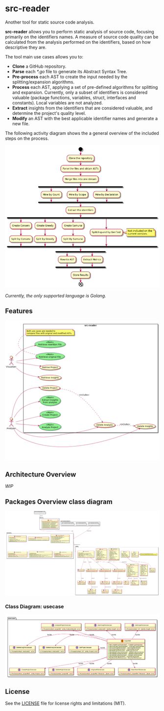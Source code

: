 # src-reader

Another tool for static source code analysis.

**src-reader** allows you to perform static analysis of source code, focusing primarily on the identifiers names. A measure of source code quality can be calculated from the analysis performed on the identifiers, based on how descriptive they are.

The tool main use cases allows you to:

* **Clone** a GitHub repository.
* **Parse** each _*.go_ file to generate its Abstract Syntax Tree.
* **Pre-process** each AST to create the input needed by the splitting/expansion algorithms.
* **Process** each AST, applying a set of pre-defined algorithms for splitting and expansion. Currently, only a subset of identifiers is considered valuable (package functions, variables, struct, interfaces and constants). Local variables are not analyzed.
* **Extract** insights from the identifiers that are considered valuable, and determine the project's quality level.
* **Modify** an AST with the best applicable identifier names and generate a new file.

The following activity diagram shows the a general overview of the included steps on the process.

![Steps](./doc/system_activity_diagram.png)

_Currently, the only supported language is Golang._

## Features

![Supported Use cases](./doc/system_use_cases_diagram.png)

## Architecture Overview

_WIP_

## Packages Overview class diagram

![packages overview class diagram](./doc/package_overview_class_diagram.png)

### Class Diagram: usecase

![usecase class diagram](./doc/package_usecase_class_diagram.png)

## License

See the [LICENSE](LICENSE) file for license rights and limitations (MIT).
